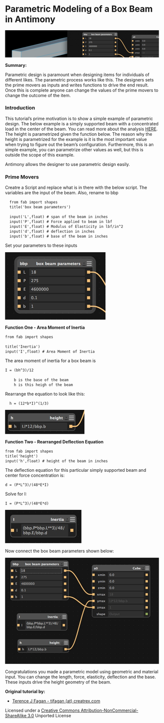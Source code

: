 # Parametric Modeling of a Box Beam in Antimony

![image](antimony_box/header.jpg)

**Summary:**

Parametric design is paramount when designing items for individuals of different likes. The parametric process works like this. The designers sets the prime movers as inputs and writes functions to drive the end result. Once this is complete anyone can change the values of the prime movers to change the outcome of the item.


### Introduction
This tutorial’s prime motivation is to show a simple example of parametric design. The below example is a simply supported beam with a concentrated load in the center of the beam. You can read more about the analysis [HERE](http://www.efunda.com/formulae/solid_mechanics/beams/casestudy_display.cfm?case=simple_centerload). The height is parametrized given the function below. The reason why the height is parametrized for the example is it is the most important value when trying to figure out the beam’s configuration. Furthermore, this is an simple example, you can parametrize other values as well, but this is outside the scope of this example.

Antimony allows the designer to use parametric design easily.

### Prime Movers

Creatre a Script and replace what is in there with the below script. The variables are the input of the beam. Also, rename to bbp

      from fab import shapes
      title('box beam parameters')

      input('L',float) # span of the beam in inches
      input('P',float) # Force applied to beam in lbf
      input('E',float) # Modulus of Elasticity in lbf/in^2
      input('d',float) # deflection in inches
      input('b',float) # base of the beam in inches

Set your parameters to these inputs

![image](antimony_box/beamParameters.jpg)

**Function One - Area Moment of Inertia**

    from fab import shapes

    title('Inertia')
    input('I',float) # Area Moment of Inertia

The area moment of inertia for a box beam is

    I = (bh^3)/12

        b is the base of the beam
        h is this heigh of the beam

Rearrange the equation to look like this:

      h = (12*b*I)^(1/3)

![image](antimony_box/height.jpg)

**Function Two - Rearranged Deflection Equation**

    from fab import shapes
    title('height')
    input('h',float) # height of the beam in inches

The deflection equation for this particular simply supported beam and center force concentration is:

    d = (P*L^3)/(48*E*I)

Solve for I:

    I = (P*L^3)/(48*E*d)

![image](antimony_box/inertia.jpg)

Now connect the box beam parameters shown below:

![image](antimony_box/overview.jpg)

Congratulations you made a parametric model using geometric and material input. You can change the length, force, elasticity, deflection and the base. These inputs drive the height geometry of the beam.


  **Original tutorial by:**

  * [Terence J Fagan - tjfagan (at) creatrex.com ](http://www.kaziunas.com/site/404.php)

  Licensed under a [Creative Commons Attribution-NonCommercial-ShareAlike 3.0](https://creativecommons.org/licenses/by-nc-sa/3.0/) Unported License
